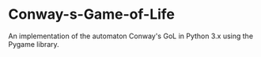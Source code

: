 # Conway-s-Game-of-Life
An implementation of the automaton Conway's GoL in Python 3.x using the Pygame library.
